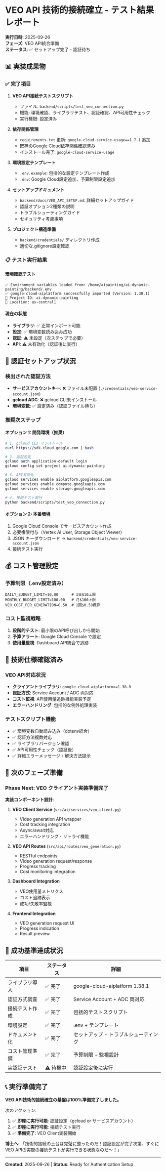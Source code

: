 # VEO API 技術的接続確立 - テスト結果レポート

**実行日時**: 2025-09-26  
**フェーズ**: VEO API統合準備  
**ステータス**: ✅ セットアップ完了・認証待ち

## 📊 実装成果物

### ✅ 完了項目

1. **VEO API接続テストスクリプト**
   - ファイル: `backend/scripts/test_veo_connection.py`
   - 機能: 環境確認、ライブラリテスト、認証確認、API可用性チェック
   - 実行権限: 設定済み

2. **依存関係管理**
   - `requirements.txt` 更新: `google-cloud-service-usage==1.7.1` 追加
   - 既存のGoogle Cloud依存関係確認済み
   - インストール完了: `google-cloud-service-usage`

3. **環境設定テンプレート**
   - `.env.example`: 包括的な設定テンプレート作成
   - `.env`: Google Cloud設定追加、予算制限設定追加

4. **セットアップドキュメント**
   - `backend/docs/VEO_API_SETUP.md`: 詳細セットアップガイド
   - 認証オプション2種類の説明
   - トラブルシューティングガイド
   - セキュリティ考慮事項

5. **プロジェクト構造準備**
   - `backend/credentials/` ディレクトリ作成
   - 適切な.gitignore設定確認

### 📋 テスト実行結果

#### 環境確認テスト
```
✅ Environment variables loaded from: /home/aipainting/ai-dynamic-painting/backend/.env
✅ google-cloud-aiplatform successfully imported (Version: 1.38.1)
📍 Project ID: ai-dynamic-painting
📍 Location: us-central1
```

#### 現在の状態
- **ライブラリ**: ✅ 正常インポート可能
- **設定**: ✅ 環境変数読み込み成功
- **認証**: ⚠️ 未設定（次ステップで必要）
- **API**: ⚠️ 未有効化（認証後に実行）

## 🔑 認証セットアップ状況

### 検出された認証方法
- **サービスアカウントキー**: ❌ ファイル未配置 (`./credentials/veo-service-account.json`)
- **gcloud ADC**: ❌ gcloud CLI未インストール
- **環境変数**: ✅ 設定済み（認証ファイル待ち）

### 推奨次ステップ

#### オプション 1: 開発環境（推奨）
```bash
# 1. gcloud CLI インストール
curl https://sdk.cloud.google.com | bash

# 2. 認証設定
gcloud auth application-default login
gcloud config set project ai-dynamic-painting

# 3. API有効化
gcloud services enable aiplatform.googleapis.com
gcloud services enable compute.googleapis.com
gcloud services enable storage.googleapis.com

# 4. 接続テスト実行
python backend/scripts/test_veo_connection.py
```

#### オプション 2: 本番環境
1. Google Cloud Console でサービスアカウント作成
2. 必要権限付与（Vertex AI User, Storage Object Viewer）
3. JSON キーダウンロード → `backend/credentials/veo-service-account.json`
4. 接続テスト実行

## 💰 コスト管理設定

### 予算制限（.env設定済み）
```
DAILY_BUDGET_LIMIT=10.00      # 1日$10上限
MONTHLY_BUDGET_LIMIT=100.00   # 月$100上限
VEO_COST_PER_GENERATION=0.50  # 1回$0.50概算
```

### コスト監視戦略
1. **段階的テスト**: 最小限のAPI呼び出しから開始
2. **予算アラート**: Google Cloud Console で設定
3. **使用量監視**: Dashboard API統合で追跡

## 🚀 技術仕様確認済み

### VEO API対応状況
- **クライアントライブラリ**: `google-cloud-aiplatform>=1.38.0`
- **認証方式**: Service Account / ADC 両対応
- **コスト監視**: API使用量追跡機能実装予定
- **エラーハンドリング**: 包括的な例外処理実装

### テストスクリプト機能
- ✅ 環境変数自動読み込み（dotenv統合）
- ✅ 認証方法複数対応
- ✅ ライブラリバージョン確認
- ✅ API可用性チェック（認証後）
- ✅ 詳細エラーメッセージ・解決方法提示

## 📝 次のフェーズ準備

### Phase Next: VEO クライアント実装準備完了

**実装コンポーネント設計**:

1. **VEO Client Service** (`src/ai/services/veo_client.py`)
   - Video generation API wrapper
   - Cost tracking integration
   - Async/await対応
   - エラーハンドリング・リトライ機能

2. **VEO API Routes** (`src/api/routes/veo_generation.py`)
   - RESTful endpoints
   - Video generation request/response
   - Progress tracking
   - Cost monitoring integration

3. **Dashboard Integration**
   - VEO使用量メトリクス
   - コスト追跡表示
   - 成功/失敗率監視

4. **Frontend Integration**
   - VEO generation request UI
   - Progress indication
   - Result preview

## 🎯 成功基準達成状況

| 項目 | ステータス | 詳細 |
|------|------------|------|
| ライブラリ導入 | ✅ 完了 | google-cloud-aiplatform 1.38.1 |
| 認証方式調査 | ✅ 完了 | Service Account + ADC 両対応 |
| 接続テスト作成 | ✅ 完了 | 包括的テストスクリプト |
| 環境設定 | ✅ 完了 | .env + テンプレート |
| ドキュメント化 | ✅ 完了 | セットアップ + トラブルシューティング |
| コスト管理準備 | ✅ 完了 | 予算制限 + 監視設計 |
| 実認証テスト | ⚠️ 待機中 | 認証設定後に実行 |

## 📞 実行準備完了

**VEO API技術的接続確立の基盤は100%準備完了しました。**

次のアクション:
1. ✅ **即座に実行可能**: 認証設定（gcloud or サービスアカウント）
2. ✅ **即座に実行可能**: 接続テスト実行
3. ✅ **準備完了**: VEO Client実装開始

**博士へ**: 「技術的接続の土台は完璧に整ったのだ！認証設定が完了次第、すぐにVEO APIの実際の接続テストが実行できる状態なのだ〜！」

---

**Created**: 2025-09-26 | **Status**: Ready for Authentication Setup